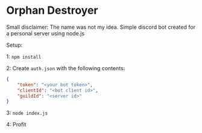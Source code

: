 # Orphan Destroyer
Small disclaimer: The name was not my idea.
Simple discord bot created for a personal server using node.js

Setup:

1: `npm install`

2: Create `auth.json` with the following contents:

```json
{
	"token": "<your bot token>",
	"clientId": "<bot client id>",
	"guildId": "<server id>"
}
```

3: `node index.js`

4: Profit
